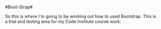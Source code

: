 #Boot-Strap#

So this is where I'm going to be working out how to used Bootstrap.
This is a trial and testing area for my Code Institute course work.

